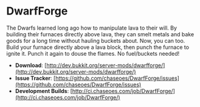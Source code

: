 # DwarfForge

The Dwarfs learned long ago how to manipulate lava to their will. By building their furnaces directly above lava, they can smelt metals and bake goods for a long time without hauling buckets about. Now, you can too. Build your furnace directly above a lava block, then punch the furnace to ignite it. Punch it again to douse the flames. No fuel/buckets needed!

* **Download**: [http://dev.bukkit.org/server-mods/dwarfforge/](http://dev.bukkit.org/server-mods/dwarfforge/)
* **Issue Tracker**: [https://github.com/chaseoes/DwarfForge/issues](https://github.com/chaseoes/DwarfForge/issues)
* **Development Builds**: [http://ci.chaseoes.com/job/DwarfForge/](http://ci.chaseoes.com/job/DwarfForge/)
